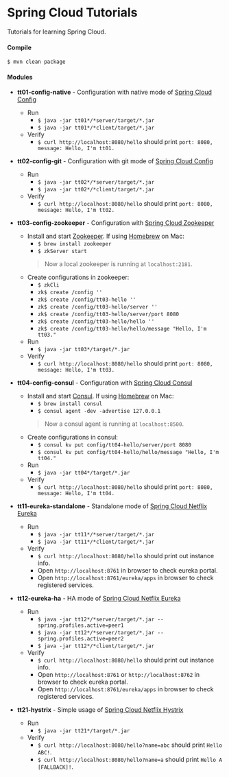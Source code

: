 # Spring Cloud Tutorials

Tutorials for learning Spring Cloud.

#### Compile
`$ mvn clean package`

#### Modules
- **tt01-config-native** - Configuration with native mode of [Spring Cloud Config](http://cloud.spring.io/spring-cloud-config/)
    - Run
        - `$ java -jar tt01*/*server/target/*.jar`
        - `$ java -jar tt01*/*client/target/*.jar`
    - Verify
        - `$ curl http://localhost:8080/hello` should print `port: 8080, message: Hello, I'm tt01.`

- **tt02-config-git** - Configuration with git mode of [Spring Cloud Config](http://cloud.spring.io/spring-cloud-config/)
    - Run
        - `$ java -jar tt02*/*server/target/*.jar`
        - `$ java -jar tt02*/*client/target/*.jar`
    - Verify
        - `$ curl http://localhost:8080/hello` should print `port: 8080, message: Hello, I'm tt02.`
 
- **tt03-config-zookeeper** - Configuration with [Spring Cloud Zookeeper](http://cloud.spring.io/spring-cloud-zookeeper/)
    - Install and start [Zookeeper](http://zookeeper.apache.org/). If using [Homebrew](https://brew.sh/) on Mac:
        - `$ brew install zookeeper`
        - `$ zkServer start`
        > Now a local zookeeper is running at `localhost:2181`.
    - Create configurations in zookeeper:
        - `$ zkCli`
        - `zk$ create /config ''`
        - `zk$ create /config/tt03-hello ''`
        - `zk$ create /config/tt03-hello/server ''`
        - `zk$ create /config/tt03-hello/server/port 8080`
        - `zk$ create /config/tt03-hello/hello ''`
        - `zk$ create /config/tt03-hello/hello/message "Hello, I'm tt03."`
    - Run
        - `$ java -jar tt03*/target/*.jar`
    - Verify
        - `$ curl http://localhost:8080/hello` should print `port: 8080, message: Hello, I'm tt03.`

- **tt04-config-consul** - Configuration with [Spring Cloud Consul](http://cloud.spring.io/spring-cloud-consul/)
    - Install and start [Consul](https://www.consul.io). If using [Homebrew](https://brew.sh/) on Mac:
        - `$ brew install consul`
        - `$ consul agent -dev -advertise 127.0.0.1`
        > Now a consul agent is running at `localhost:8500`.
    - Create configurations in consul:
        - `$ consul kv put config/tt04-hello/server/port 8080`
        - `$ consul kv put config/tt04-hello/hello/message "Hello, I'm tt04."`
    - Run
        - `$ java -jar tt04*/target/*.jar`
    - Verify
        - `$ curl http://localhost:8080/hello` should print `port: 8080, message: Hello, I'm tt04.`
 
- **tt11-eureka-standalone** - Standalone mode of [Spring Cloud Netflix Eureka](http://cloud.spring.io/spring-cloud-netflix/)
    - Run
        - `$ java -jar tt11*/*server/target/*.jar`
        - `$ java -jar tt11*/*client/target/*.jar`
    - Verify
        - `$ curl http://localhost:8080/hello` should print out instance info.
        - Open `http://localhost:8761` in browser to check eureka portal.
        - Open `http://localhost:8761/eureka/apps` in browser to check registered services.
 
- **tt12-eureka-ha** - HA mode of [Spring Cloud Netflix Eureka](http://cloud.spring.io/spring-cloud-netflix/)
    - Run
        - `$ java -jar tt12*/*server/target/*.jar --spring.profiles.active=peer1`
        - `$ java -jar tt12*/*server/target/*.jar --spring.profiles.active=peer2`
        - `$ java -jar tt12*/*client/target/*.jar`
    - Verify
        - `$ curl http://localhost:8080/hello` should print out instance info.
        - Open `http://localhost:8761` or `http://localhost:8762` in browser to check eureka portal.
        - Open `http://localhost:8761/eureka/apps` in browser to check registered services.
 
- **tt21-hystrix** - Simple usage of [Spring Cloud Netflix Hystrix](http://cloud.spring.io/spring-cloud-netflix/)
    - Run
        - `$ java -jar tt21*/target/*.jar`
    - Verify
        - `$ curl http://localhost:8080/hello?name=abc` should print `Hello ABC!`.
        - `$ curl http://localhost:8080/hello?name=a` should print `Hello A [FALLBACK]!`.
